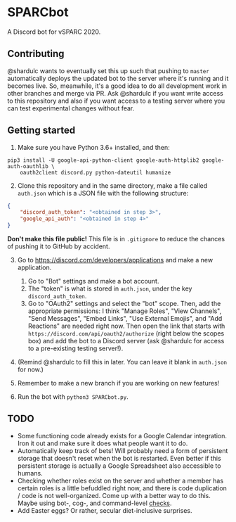 # SPARCbot
A Discord bot for vSPARC 2020.

## Contributing

@shardulc wants to eventually set this up such that pushing to `master` automatically deploys the updated bot to the server where it's running and it becomes live. So, meanwhile, it's a good idea to do all development work in other branches and merge via PR. Ask @shardulc if you want write access to this repository and also if you want access to a testing server where you can test experimental changes without fear.

## Getting started

1. Make sure you have Python 3.6+ installed, and then:
```
pip3 install -U google-api-python-client google-auth-httplib2 google-auth-oauthlib \
    oauth2client discord.py python-dateutil humanize
```

2. Clone this repository and in the same directory, make a file called `auth.json`
which is a JSON file with the following structure:
```json
{
    "discord_auth_token": "<obtained in step 3>",
    "google_api_auth": "<obtained in step 4>"
}
```
**Don't make this file public!** This file is in `.gitignore` to reduce the chances of pushing it to GitHub by accident.

3. Go to https://discord.com/developers/applications and make a new application.
   1. Go to "Bot" settings and make a bot account.
   1. The "token" is what is stored in `auth.json`, under the key `discord_auth_token`.
   1. Go to "OAuth2" settings and select the "bot" scope. Then, add the appropriate permissions: I think "Manage Roles", "View Channels", "Send Messages", "Embed Links", "Use External Emojis", and "Add Reactions" are needed right now. Then open the link that starts with `https://discord.com/api/oauth2/authorize` (right below the scopes box) and add the bot to a Discord server (ask @shardulc for access to a pre-existing testing server!).

4. (Remind @shardulc to fill this in later. You can leave it blank in `auth.json` for now.)

5. Remember to make a new branch if you are working on new features!

6. Run the bot with `python3 SPARCbot.py`.

## TODO

* Some functioning code already exists for a Google Calendar integration. Iron it out and make sure it does what people want it to do.
* Automatically keep track of bets! Will probably need a form of persistent storage that doesn't reset when the bot is restarted. Even better if this persistent storage is actually a Google Spreadsheet also accessible to humans.
* Checking whether roles exist on the server and whether a member has certain roles is a little befuddled right now, and there is code duplication / code is not well-organized. Come up with a better way to do this. Maybe using bot-, cog-, and command-level [checks](https://discordpy.readthedocs.io/en/latest/ext/commands/api.html#discord.ext.commands.Bot.check).
* Add Easter eggs? Or rather, secular diet-inclusive surprises.
